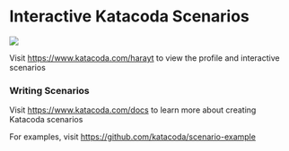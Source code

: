 # Interactive Katacoda Scenarios

[![](http://shields.katacoda.com/katacoda/harayt/count.svg)](https://www.katacoda.com/harayt "Get your profile on Katacoda.com")

Visit https://www.katacoda.com/harayt to view the profile and interactive scenarios

### Writing Scenarios
Visit https://www.katacoda.com/docs to learn more about creating Katacoda scenarios

For examples, visit https://github.com/katacoda/scenario-example
